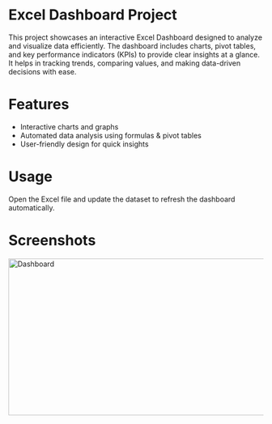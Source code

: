 # Excel Dashboard Project

This project showcases an interactive Excel Dashboard designed to analyze and visualize data efficiently. The dashboard includes charts, pivot tables, and key performance indicators (KPIs) to provide clear insights at a glance. It helps in tracking trends, comparing values, and making data-driven decisions with ease.  

# Features
- Interactive charts and graphs  
- Automated data analysis using formulas & pivot tables  
- User-friendly design for quick insights  

# Usage
Open the Excel file and update the dataset to refresh the dashboard automatically.  

# Screenshots

<img width="741" height="310" alt="Dashboard" src="https://github.com/user-attachments/assets/f9bcf2a5-920a-47d8-9ae9-17f6ee271f1a" />

